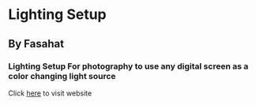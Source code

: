 # Lighting Setup 
## By Fasahat
### Lighting Setup For photography to use any digital screen as a color changing light source
Click [here](https://fasahatarsh.github.io/LightingSetup/) to visit website 
